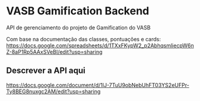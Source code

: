 # VASB Gamification Backend

API de gerenciamento do projeto de Gamification do VASB

Com base na documentação das classes, pontuações e cards: https://docs.google.com/spreadsheets/d/1TXxFKypW2_p2AbhqsmliecpW6nZ-8aP1Rp5AAxSVeBI/edit?usp=sharing

## Descrever a API aqui

https://docs.google.com/document/d/1lJ-7TuU9obNebUhFT03YS2eUFPr-Ty8BEG8nuxgc2AM/edit?usp=sharing
